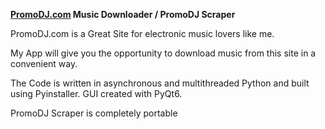 **[PromoDJ.com](https://promodj.com) Music Downloader / PromoDJ Scraper**

PromoDJ.com is a Great Site for electronic music lovers like me.

My App will give you the opportunity to download music from this site in a convenient way.

The Code is written in asynchronous and multithreaded Python and built using Pyinstaller.
GUI created with PyQt6.

PromoDJ Scraper is completely portable
